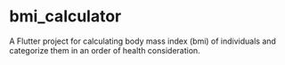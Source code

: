 # bmi_calculator

A Flutter project for calculating body mass index (bmi) of individuals and categorize them in an order of health consideration.

